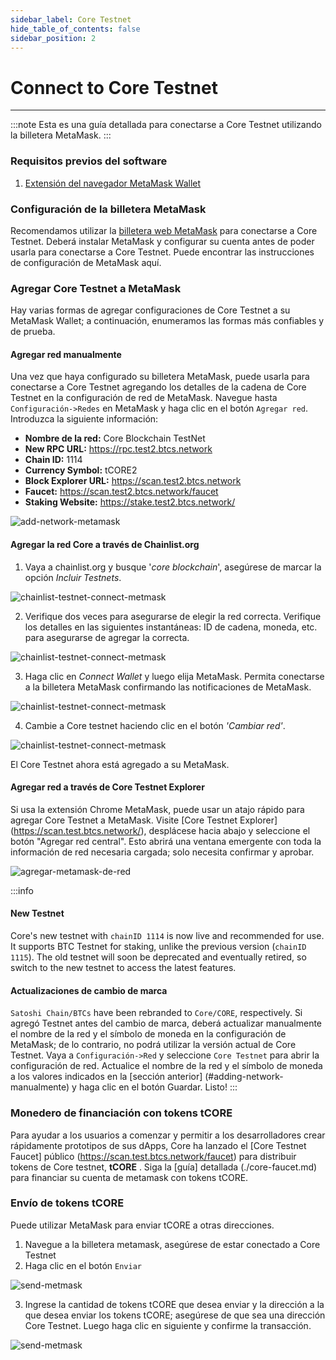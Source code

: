 ```yaml
---
sidebar_label: Core Testnet
hide_table_of_contents: false
sidebar_position: 2
---
```


# Connect to Core Testnet

---

:::note
Esta es una guía detallada para conectarse a Core Testnet utilizando la billetera MetaMask.
:::

### Requisitos previos del software

1. [Extensión del navegador MetaMask Wallet](https://metamask.io/)

### Configuración de la billetera MetaMask

Recomendamos utilizar la [billetera web MetaMask](https://metamask.io/) para conectarse a Core Testnet. Deberá instalar MetaMask y configurar su cuenta antes de poder usarla para conectarse a Core Testnet. Puede encontrar las instrucciones de configuración de MetaMask aquí.

### Agregar Core Testnet a MetaMask

Hay varias formas de agregar configuraciones de Core Testnet a su MetaMask Wallet; a continuación, enumeramos las formas más confiables y de prueba.

#### Agregar red manualmente

Una vez que haya configurado su billetera MetaMask, puede usarla para conectarse a Core Testnet agregando los detalles de la cadena de Core Testnet en la configuración de red de MetaMask. Navegue hasta `Configuración->Redes` en MetaMask y haga clic en el botón `Agregar red`. Introduzca la siguiente información:

- **Nombre de la red:** Core Blockchain TestNet
- **New RPC URL:** https://rpc.test2.btcs.network
- **Chain ID:** 1114
- **Currency Symbol:** tCORE2
- **Block Explorer URL:** https://scan.test2.btcs.network
- **Faucet:** https://scan.test2.btcs.network/faucet
- **Staking Website:** https://stake.test2.btcs.network/

![add-network-metamask](../../static/img/testnet-wallet-config/testnet-config-wallet-1.png)

#### Agregar la red Core a través de Chainlist.org

1. Vaya a chainlist.org y busque '_core blockchain_', asegúrese de marcar la opción _Incluir Testnets_.

![chainlist-testnet-connect-metmask](../../static/img/testnet-wallet-config/chainlist-testnet-connect-1.png)

2. Verifique dos veces para asegurarse de elegir la red correcta. Verifique los detalles en las siguientes instantáneas: ID de cadena, moneda, etc. para asegurarse de agregar la correcta.

![chainlist-testnet-connect-metmask](../../static/img/testnet-wallet-config/chainlist-testnet-connect-2.png)

3. Haga clic en _Connect Wallet_ y luego elija MetaMask. Permita conectarse a la billetera MetaMask confirmando las notificaciones de MetaMask.

![chainlist-testnet-connect-metmask](../../static/img/testnet-wallet-config/chainlist-testnet-connect-3.png)

4. Cambie a Core testnet haciendo clic en el botón _'Cambiar red'_.

![chainlist-testnet-connect-metmask](../../static/img/testnet-wallet-config/chainlist-testnet-connect-4.png)

El Core Testnet ahora está agregado a su MetaMask.

#### Agregar red a través de Core Testnet Explorer

Si usa la extensión Chrome MetaMask, puede usar un atajo rápido para agregar Core Testnet a MetaMask. Visite [Core Testnet Explorer] (https://scan.test.btcs.network/), desplácese hacia abajo y seleccione el botón "Agregar red central". Esto abrirá una ventana emergente con toda la información de red necesaria cargada; solo necesita confirmar y aprobar.

![agregar-metamask-de-red](../../static/img/testnet-wallet-config/testnet-wallet-config-2.png)

:::info

#### New Testnet

Core's new testnet with `chainID 1114` is now live and recommended for use. It supports BTC Testnet for staking, unlike the previous version (`chainID 1115`). The old testnet will soon be deprecated and eventually retired, so switch to the new testnet to access the latest features.

#### Actualizaciones de cambio de marca

`Satoshi Chain/BTCs` have been rebranded to `Core/CORE`, respectively. Si agregó Testnet antes del cambio de marca, deberá actualizar manualmente el nombre de la red y el símbolo de moneda en la configuración de MetaMask; de lo contrario, no podrá utilizar la versión actual de Core Testnet. Vaya a `Configuración->Red` y seleccione `Core Testnet` para abrir la configuración de red. Actualice el nombre de la red y el símbolo de moneda a los valores indicados en la [sección anterior] (#adding-network-manualmente) y haga clic en el botón Guardar. Listo!
:::

### Monedero de financiación con tokens tCORE

Para ayudar a los usuarios a comenzar y permitir a los desarrolladores crear rápidamente prototipos de sus dApps, Core ha lanzado el [Core Testnet Faucet] público (https://scan.test.btcs.network/faucet) para distribuir tokens de Core testnet, **tCORE** . Siga la [guía] detallada (./core-faucet.md) para financiar su cuenta de metamask con tokens tCORE.

### Envío de tokens tCORE

Puede utilizar MetaMask para enviar tCORE a otras direcciones.

1. Navegue a la billetera metamask, asegúrese de estar conectado a Core Testnet
2. Haga clic en el botón `Enviar`

![send-metmask](../../static/img/testnet-wallet-config/send-tcore-1.png)

3. Ingrese la cantidad de tokens tCORE que desea enviar y la dirección a la que desea enviar los tokens tCORE; asegúrese de que sea una dirección Core Testnet. Luego haga clic en siguiente y confirme la transacción.

![send-metmask](../../static/img/testnet-wallet-config/send-tcore-2.png)

